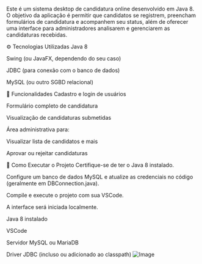 Este é um sistema desktop de candidatura online desenvolvido em Java 8. O objetivo da aplicação é permitir que candidatos se registrem, preencham formulários de candidatura e acompanhem seu status, além de oferecer uma interface para administradores analisarem e gerenciarem as candidaturas recebidas.

⚙️ Tecnologias Utilizadas
Java 8

Swing (ou JavaFX, dependendo do seu caso)

JDBC (para conexão com o banco de dados)

MySQL (ou outro SGBD relacional)

🎯 Funcionalidades
Cadastro e login de usuários

Formulário completo de candidatura

Visualização de candidaturas submetidas

Área administrativa para:

Visualizar lista de candidatos e mais

Aprovar ou rejeitar candidaturas

🧪 Como Executar o Projeto
Certifique-se de ter o Java 8 instalado.

Configure um banco de dados MySQL e atualize as credenciais no código (geralmente em DBConnection.java).

Compile e execute o projeto com sua VSCode.

A interface será iniciada localmente.

Java 8 instalado

VSCode

Servidor MySQL ou MariaDB

Driver JDBC (incluso ou adicionado ao classpath)
![Image](https://github.com/user-attachments/assets/df2cc086-6934-4a45-a55a-8805459db8d2)
